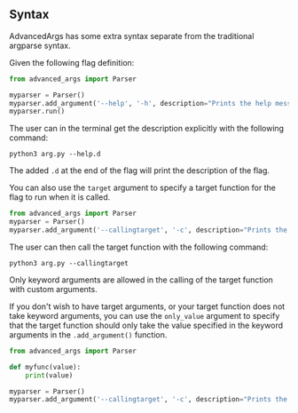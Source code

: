 ## Syntax

AdvancedArgs has some extra syntax separate from the traditional argparse syntax.

Given the following flag definition:
```python
from advanced_args import Parser

myparser = Parser()
myparser.add_argument('--help', '-h', description="Prints the help message", nhelp="Prints the help message")
myparser.run()
```

The user can in the terminal get the description explicitly with the following command:
```shell
python3 arg.py --help.d
```

The added `.d` at the end of the flag will print the description of the flag.

You can also use the `target` argument to specify a target function for the flag to run when it is called.
```python
from advanced_args import Parser
myparser = Parser()
myparser.add_argument('--callingtarget', '-c', description="Prints the help message", nhelp="Prints the help message", target=lambda: print("Hello World!"))
```

The user can then call the target function with the following command:
```shell
python3 arg.py --callingtarget
```
Only keyword arguments are allowed in the calling of the target function with custom arguments.

If you don't wish to have target arguments, or your target function does not take keyword arguments, you can use the `only_value` argument to specify that the target function should only take the value specified in the keyword arguments in the `.add_argument()` function.
```python
from advanced_args import Parser

def myfunc(value):
    print(value)

myparser = Parser()
myparser.add_argument('--callingtarget', '-c', description="Prints the help message", nhelp="Prints the help message", target=myfunc, only_value=True, myarg="Hello World!")
```
